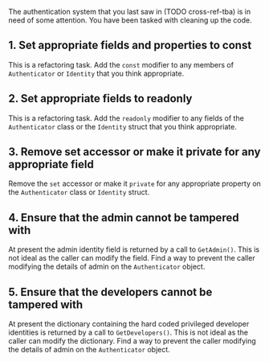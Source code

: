 The authentication system that you last saw in (TODO cross-ref-tba) is in need of some attention. You have been tasked with cleaning up the code.

## 1. Set appropriate fields and properties to const

This is a refactoring task. Add the `const` modifier to any members of `Authenticator` or `Identity` that you think appropriate.

## 2. Set appropriate fields to readonly

This is a refactoring task. Add the `readonly` modifier to any fields of the `Authenticator` class or the `Identity` struct that you think appropriate.

## 3. Remove set accessor or make it private for any appropriate field

Remove the `set` accessor or make it `private` for any appropriate property on the `Authenticator` class or `Identity` struct.

## 4. Ensure that the admin cannot be tampered with

At present the admin identity field is returned by a call to `GetAdmin()`. This is not ideal as the caller can modify the field. Find a way to prevent the caller modifying the details of admin on the `Authenticator` object.

## 5. Ensure that the developers cannot be tampered with

At present the dictionary containing the hard coded privileged developer identities is returned by a call to `GetDevelopers()`. This is not ideal as the caller can modify the dictionary. Find a way to prevent the caller modifying the details of admin on the `Authenticator` object.
